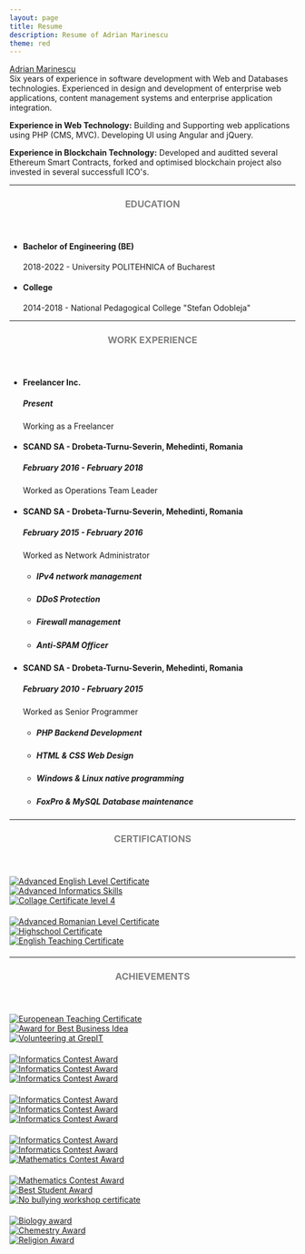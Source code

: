 ```yaml
---
layout: page
title: Resume
description: Resume of Adrian Marinescu
theme: red
---
```

<div class="row">
	<div class="col-12 col-lg-4 order-0 LI-profile-badge"  data-version="v1" data-size="medium" data-locale="ro_RO" data-type="horizontal" data-theme="light" data-vanity="adrian-marinescu"><a class="LI-simple-link" href='https://ro.linkedin.com/in/adrian-marinescu?trk=profile-badge'>Adrian Marinescu</a></div>	
	<div class="col-12 col-lg-8 order-1">
Six years of experience in software development with Web and Databases technologies. Experienced in design and development of enterprise web applications, content management systems and enterprise application integration.
		
<b>Experience in Web Technology:</b>
Building and Supporting web applications using PHP (CMS, MVC). Developing UI using Angular and jQuery.

<b>Experience in Blockchain Technology:</b>
Developed and auditted several Ethereum Smart Contracts, forked and optimised blockchain project also invested in several successfull ICO's.
	</div>
</div>
<hr/>
<section class="row">
	<header class="col-md-3">
		<h3 style="text-transform:uppercase;color:gray">Education</h3>
	</header>
	<div class="col-md-9">
		<ul>
			<li>
				<h4>Bachelor of Engineering (BE)</h4>
				<p>2018-2022 - University POLITEHNICA of Bucharest</p>
			</li>
			<li>
				<h4>College</h4>
				<p>2014-2018 - National Pedagogical College "Stefan Odobleja"</p>
			</li>
		</ul>
	</div>
</section>
<hr/>
<section class="row">
	<header class="col-md-3">
		<h3 style="text-transform:uppercase;color:gray">Work Experience</h3>
	</header>
	<div class="col-md-9">
		<ul>
			<li>
				<h4>Freelancer Inc.</h4>
				<h5>Present</h5>
				<p>Working as a Freelancer</p>
			</li>
			<li>
				<h4>SCAND SA - Drobeta-Turnu-Severin, Mehedinti, Romania</h4>
				<h5>February 2016 - February 2018</h5>
				<p>Worked as Operations Team Leader</p>
			</li>
			<li>
				<h4>SCAND SA - Drobeta-Turnu-Severin, Mehedinti, Romania</h4>
				<h5>February 2015 - February 2016</h5>
				<p>Worked as Network Administrator</p>
				<ul>
					<li><h5>IPv4 network management</h5></li>
					<li><h5>DDoS Protection</h5></li>
					<li><h5>Firewall management</h5></li>
					<li><h5>Anti-SPAM Officer</h5></li>					
				</ul>
			</li>
			<li>
				<h4>SCAND SA - Drobeta-Turnu-Severin, Mehedinti, Romania</h4>
				<h5>February 2010 - February 2015</h5>
				<p>Worked as Senior Programmer</p>
				<ul>
					<li><h5>PHP Backend Development</h5></li>
					<li><h5>HTML & CSS Web Design</h5></li>
					<li><h5>Windows & Linux native programming</h5></li>
					<li><h5>FoxPro & MySQL Database maintenance</h5></li>					
				</ul>
			</li>
		</ul>
	</div>
</section>
<hr/>
<section class="row">
	<header class="col-md-3">
		<h3 style="text-transform:uppercase;color:gray">Certifications</h3>
	</header>
	<div class="col-md-9">
		<div class="row" style="margin-top: 20px;">
			<div class="col-md-4">
				<a href="{{site.url}}/img/resume/diploma_school_english.jpg" class="ltbox" title="Advanced English Level Certificate">
					<img class="img-responsive image-center thumbnail" src="{{site.url}}/img/resume/diploma_school_english.jpg" alt="Advanced English Level Certificate" />				
				</a>
			</div>
			<div class="col-md-4">
				<a href="{{site.url}}/img/resume/diploma_school_informatics.jpg" class="ltbox" title="Advanced Informatics Skills">
					<img class="img-responsive image-center thumbnail" src="{{site.url}}/img/resume/diploma_school_informatics.jpg" alt="Advanced Informatics Skills" />				
				</a>
			</div>
			<div class="col-md-4">
				<a href="{{site.url}}/img/resume/diploma_school_m4.jpg" class="ltbox" title="Collage Certificate level 4">
					<img class="img-responsive image-center thumbnail" src="{{site.url}}/img/resume/diploma_school_m4.jpg" alt="Collage Certificate level 4" />
				</a>
			</div>
		</div>
		<div class="row" style="margin-top: 20px; margin-bottom: 20px;">			
			<div class="col-md-4">
				<a href="{{site.url}}/img/resume/diploma_school_romanian.jpg" class="ltbox" title="Advanced Romanian Level Certificate">
					<img class="img-responsive image-center thumbnail" src="{{site.url}}/img/resume/diploma_school_romanian.jpg" alt="Advanced Romanian Level Certificate" />
				</a>
			</div>
			<div class="col-md-4">
				<a href="{{site.url}}/img/resume/diploma_highschool.jpg" class="ltbox" title="Highschool Certificate">
					<img class="img-responsive image-center thumbnail" src="{{site.url}}/img/resume/diploma_highschool.jpg" alt="Highschool Certificate" />
				</a>
			</div>
			<div class="col-md-4">
				<a href="{{site.url}}/img/resume/diploma_school_teaching_english.jpg" class="ltbox" title="English Teaching Certificate">
					<img class="img-responsive image-center thumbnail" src="{{site.url}}/img/resume/diploma_school_teaching_english.jpg" alt="English Teaching Certificate" />
				</a>
			</div>
		</div>
	</div>
</section>
<hr/>
<section class="row">
	<header class="col-md-3">
		<h3 style="text-transform:uppercase;color:gray">Achievements</h3>
	</header>
	<div class="col-md-9">
		<div class="row" style="margin-top: 20px;">
			<div class="col-md-4">
				<a href="{{site.url}}/img/resume/diploma_school_europass.jpg" class="ltbox" title="Europenean Teaching Certificate">
					<img class="img-responsive image-center thumbnail" src="{{site.url}}/img/resume/diploma_school_europass.jpg" alt="Europenean Teaching Certificate" />
				</a>
			</div>
			<div class="col-md-4">
				<a href="{{site.url}}/img/resume/award_best_business.jpg" class="ltbox" title="Award for Best Business Idea">
					<img class="img-responsive image-center thumbnail" src="{{site.url}}/img/resume/award_best_business.jpg" alt="Award for Best Business Idea" />				
				</a>
			</div>
			<div class="col-md-4">
				<a href="{{site.url}}/img/resume/certificate_grepit.jpg" class="ltbox" title="Volunteering at GrepIT">
					<img class="img-responsive image-center thumbnail" src="{{site.url}}/img/resume/certificate_grepit.jpg" alt="Volunteering at GrepIT" />				
				</a>
			</div>
		</div>
		<div class="row" style="margin-top: 20px; margin-bottom: 20px;">			
			<div class="col-md-4">
				<a href="{{site.url}}/img/resume/award_informatics_april_2016.jpg" class="ltbox" title="Informatics Contest Award">
					<img class="img-responsive image-center thumbnail" src="{{site.url}}/img/resume/award_informatics_april_2016.jpg" alt="Informatics Contest Award" />				
				</a>
			</div>
			<div class="col-md-4">
				<a href="{{site.url}}/img/resume/award_informatics_april_2017.jpg" class="ltbox" title="Informatics Contest Award">
					<img class="img-responsive image-center thumbnail" src="{{site.url}}/img/resume/award_informatics_april_2017.jpg" alt="Informatics Contest Award" />				
				</a>
			</div>
			<div class="col-md-4">
				<a href="{{site.url}}/img/resume/award_informatics_feb_2015.jpg" class="ltbox" title="Informatics Contest Award">
					<img class="img-responsive image-center thumbnail" src="{{site.url}}/img/resume/award_informatics_feb_2015.jpg" alt="Informatics Contest Award" />				
				</a>
			</div>
		</div>
		<div class="row" style="margin-top: 20px; margin-bottom: 20px;">			
			<div class="col-md-4">
				<a href="{{site.url}}/img/resume/award_informatics_feb_2016_1.jpg" class="ltbox" title="Informatics Contest Award">
					<img class="img-responsive image-center thumbnail" src="{{site.url}}/img/resume/award_informatics_feb_2016_1.jpg" alt="Informatics Contest Award" />				
				</a>
			</div>
			<div class="col-md-4">
				<a href="{{site.url}}/img/resume/award_informatics_feb_2016_2.jpg" class="ltbox" title="Informatics Contest Award">
					<img class="img-responsive image-center thumbnail" src="{{site.url}}/img/resume/award_informatics_feb_2016_2.jpg" alt="Informatics Contest Award" />				
				</a>
			</div>
			<div class="col-md-4">
				<a href="{{site.url}}/img/resume/award_informatics_june_2016.jpg" class="ltbox" title="Informatics Contest Award">
					<img class="img-responsive image-center thumbnail" src="{{site.url}}/img/resume/award_informatics_june_2016.jpg" alt="Informatics Contest Award" />				
				</a>
			</div>
		</div>
		<div class="row" style="margin-top: 20px; margin-bottom: 20px;">			
			<div class="col-md-4">
				<a href="{{site.url}}/img/resume/award_informatics_march_2015.jpg" class="ltbox" title="Informatics Contest Award">
					<img class="img-responsive image-center thumbnail" src="{{site.url}}/img/resume/award_informatics_march_2015.jpg" alt="Informatics Contest Award" />				
				</a>
			</div>
			<div class="col-md-4">
				<a href="{{site.url}}/img/resume/award_informatics_may_2016.jpg" class="ltbox" title="Informatics Contest Award">
					<img class="img-responsive image-center thumbnail" src="{{site.url}}/img/resume/award_informatics_may_2016.jpg" alt="Informatics Contest Award" />				
				</a>
			</div>
			<div class="col-md-4">
				<a href="{{site.url}}/img/resume/award_mathematics_1.jpg" class="ltbox" title="Mathematics Contest Award">
					<img class="img-responsive image-center thumbnail" src="{{site.url}}/img/resume/award_mathematics_1.jpg" alt="Mathematics Contest Award" />				
				</a>
			</div>
		</div>
		<div class="row" style="margin-top: 20px; margin-bottom: 20px;">			
			<div class="col-md-4">
				<a href="{{site.url}}/img/resume/award_mathematics_2.jpg" class="ltbox" title="Mathematics Contest Award">
					<img class="img-responsive image-center thumbnail" src="{{site.url}}/img/resume/award_mathematics_2.jpg" alt="Mathematics Contest Award" />				
				</a>
			</div>
			<div class="col-md-4">
				<a href="{{site.url}}/img/resume/award_school.jpg" class="ltbox" title="Best Student Award">
					<img class="img-responsive image-center thumbnail" src="{{site.url}}/img/resume/award_school.jpg" alt="Best Student Award" />				
				</a>
			</div>
			<div class="col-md-4">
				<a href="{{site.url}}/img/resume/certificate_bullying.jpg" class="ltbox" title="No bullying workshop certificate">
					<img class="img-responsive image-center thumbnail" src="{{site.url}}/img/resume/certificate_bullying.jpg" alt="No bullying workshop certificate" />				
				</a>
			</div>
		</div>
		<div class="row" style="margin-top: 20px; margin-bottom: 20px;">			
			<div class="col-md-4">
				<a href="{{site.url}}/img/resume/award_biology.jpg" class="ltbox" title="Biology award">
					<img class="img-responsive image-center thumbnail" src="{{site.url}}/img/resume/award_biology.jpg" alt="Biology award" />				
				</a>
			</div>
			<div class="col-md-4">
				<a href="{{site.url}}/img/resume/award_chemistry.jpg" class="ltbox" title="Chemestry Award">
					<img class="img-responsive image-center thumbnail" src="{{site.url}}/img/resume/award_chemistry.jpg" alt="Chemestry Award" />				
				</a>
			</div>
			<div class="col-md-4">
				<a href="{{site.url}}/img/resume/award_religion.jpg" class="ltbox" title="Religion Award">
					<img class="img-responsive image-center thumbnail" src="{{site.url}}/img/resume/award_religion.jpg" alt="Religion Award" />				
				</a>
			</div>
		</div>
	</div>
</section>
<script type="text/javascript" src="https://platform.linkedin.com/badges/js/profile.js" async defer></script>
